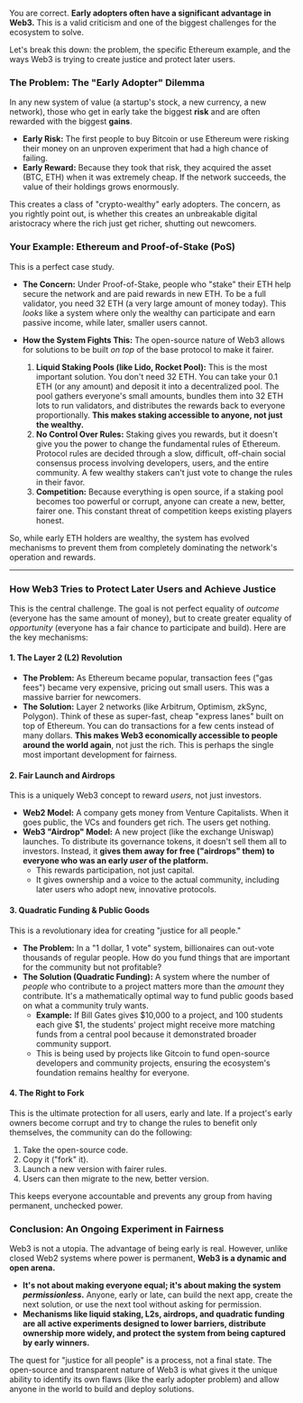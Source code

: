 You are correct. **Early adopters often have a significant advantage in Web3.** This is a valid criticism and one of the biggest challenges for the ecosystem to solve.

Let's break this down: the problem, the specific Ethereum example, and the ways Web3 is trying to create justice and protect later users.

### The Problem: The "Early Adopter" Dilemma

In any new system of value (a startup's stock, a new currency, a new network), those who get in early take the biggest **risk** and are often rewarded with the biggest **gains**.

*   **Early Risk:** The first people to buy Bitcoin or use Ethereum were risking their money on an unproven experiment that had a high chance of failing.
*   **Early Reward:** Because they took that risk, they acquired the asset (BTC, ETH) when it was extremely cheap. If the network succeeds, the value of their holdings grows enormously.

This creates a class of "crypto-wealthy" early adopters. The concern, as you rightly point out, is whether this creates an unbreakable digital aristocracy where the rich just get richer, shutting out newcomers.

### Your Example: Ethereum and Proof-of-Stake (PoS)

This is a perfect case study.

*   **The Concern:** Under Proof-of-Stake, people who "stake" their ETH help secure the network and are paid rewards in new ETH. To be a full validator, you need 32 ETH (a very large amount of money today). This *looks* like a system where only the wealthy can participate and earn passive income, while later, smaller users cannot.

*   **How the System Fights This:** The open-source nature of Web3 allows for solutions to be built *on top* of the base protocol to make it fairer.
    1.  **Liquid Staking Pools (like Lido, Rocket Pool):** This is the most important solution. You don't need 32 ETH. You can take your 0.1 ETH (or any amount) and deposit it into a decentralized pool. The pool gathers everyone's small amounts, bundles them into 32 ETH lots to run validators, and distributes the rewards back to everyone proportionally. **This makes staking accessible to anyone, not just the wealthy.**
    2.  **No Control Over Rules:** Staking gives you rewards, but it doesn't give you the power to change the fundamental rules of Ethereum. Protocol rules are decided through a slow, difficult, off-chain social consensus process involving developers, users, and the entire community. A few wealthy stakers can't just vote to change the rules in their favor.
    3.  **Competition:** Because everything is open source, if a staking pool becomes too powerful or corrupt, anyone can create a new, better, fairer one. This constant threat of competition keeps existing players honest.

So, while early ETH holders are wealthy, the system has evolved mechanisms to prevent them from completely dominating the network's operation and rewards.

---

### How Web3 Tries to Protect Later Users and Achieve Justice

This is the central challenge. The goal is not perfect equality of *outcome* (everyone has the same amount of money), but to create greater equality of *opportunity* (everyone has a fair chance to participate and build). Here are the key mechanisms:

#### 1. The Layer 2 (L2) Revolution

*   **The Problem:** As Ethereum became popular, transaction fees ("gas fees") became very expensive, pricing out small users. This was a massive barrier for newcomers.
*   **The Solution:** Layer 2 networks (like Arbitrum, Optimism, zkSync, Polygon). Think of these as super-fast, cheap "express lanes" built on top of Ethereum. You can do transactions for a few cents instead of many dollars. **This makes Web3 economically accessible to people around the world again**, not just the rich. This is perhaps the single most important development for fairness.

#### 2. Fair Launch and Airdrops

This is a uniquely Web3 concept to reward *users*, not just investors.

*   **Web2 Model:** A company gets money from Venture Capitalists. When it goes public, the VCs and founders get rich. The users get nothing.
*   **Web3 "Airdrop" Model:** A new project (like the exchange Uniswap) launches. To distribute its governance tokens, it doesn't sell them all to investors. Instead, it **gives them away for free ("airdrops" them) to everyone who was an early *user* of the platform.**
    *   This rewards participation, not just capital.
    *   It gives ownership and a voice to the actual community, including later users who adopt new, innovative protocols.

#### 3. Quadratic Funding & Public Goods

This is a revolutionary idea for creating "justice for all people."

*   **The Problem:** In a "1 dollar, 1 vote" system, billionaires can out-vote thousands of regular people. How do you fund things that are important for the community but not profitable?
*   **The Solution (Quadratic Funding):** A system where the number of *people* who contribute to a project matters more than the *amount* they contribute. It's a mathematically optimal way to fund public goods based on what a community truly wants.
    *   **Example:** If Bill Gates gives $10,000 to a project, and 100 students each give $1, the students' project might receive more matching funds from a central pool because it demonstrated broader community support.
    *   This is being used by projects like Gitcoin to fund open-source developers and community projects, ensuring the ecosystem's foundation remains healthy for everyone.

#### 4. The Right to Fork

This is the ultimate protection for all users, early and late. If a project's early owners become corrupt and try to change the rules to benefit only themselves, the community can do the following:
1.  Take the open-source code.
2.  Copy it ("fork" it).
3.  Launch a new version with fairer rules.
4.  Users can then migrate to the new, better version.

This keeps everyone accountable and prevents any group from having permanent, unchecked power.

### Conclusion: An Ongoing Experiment in Fairness

Web3 is not a utopia. The advantage of being early is real. However, unlike closed Web2 systems where power is permanent, **Web3 is a dynamic and open arena.**

*   **It's not about making everyone equal; it's about making the system *permissionless*.** Anyone, early or late, can build the next app, create the next solution, or use the next tool without asking for permission.
*   **Mechanisms like liquid staking, L2s, airdrops, and quadratic funding are all active experiments designed to lower barriers, distribute ownership more widely, and protect the system from being captured by early winners.**

The quest for "justice for all people" is a process, not a final state. The open-source and transparent nature of Web3 is what gives it the unique ability to identify its own flaws (like the early adopter problem) and allow anyone in the world to build and deploy solutions.